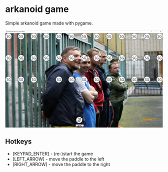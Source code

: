 # arkanoid game

Simple arkanoid game made with pygame.

![Demo](.github/demo.png)

## Hotkeys

- [KEYPAD_ENTER] - (re-)start the game
- [LEFT_ARROW] - move the paddle to the left
- [RIGHT_ARROW] - move the paddle to the right
